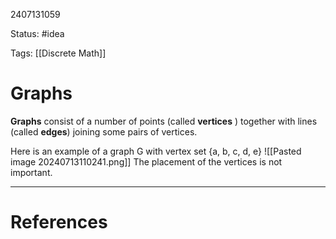 2407131059

Status: #idea

Tags: [[Discrete Math]]

# Graphs

**Graphs** consist of a number of points (called **vertices** ) together with lines (called **edges**) joining some pairs of vertices. 

Here is an example of a graph G with vertex set {a, b, c, d, e}
![[Pasted image 20240713110241.png]]
The placement of the vertices is not important.

---
# References
